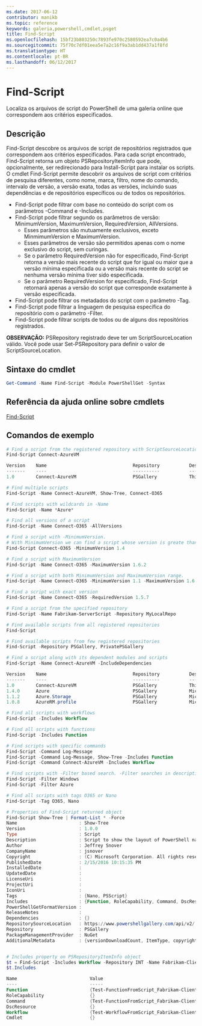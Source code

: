 ```yaml
---
ms.date: 2017-06-12
contributor: manikb
ms.topic: reference
keywords: galeria,powershell,cmdlet,psget
title: Find-Script
ms.openlocfilehash: 15bf23b803250c7893fe970c2580592ea7c0a4b6
ms.sourcegitcommit: 75f70c7df01eea5e7a2c16f9a3ab1dd437a1f8fd
ms.translationtype: HT
ms.contentlocale: pt-BR
ms.lasthandoff: 06/12/2017
---
```

# <a name="find-script"></a>Find-Script

Localiza os arquivos de script do PowerShell de uma galeria online que correspondem aos critérios especificados.

## <a name="description"></a>Descrição

Find-Script descobre os arquivos de script de repositórios registrados que correspondem aos critérios especificados.
Para cada script encontrado, Find-Script retorna um objeto PSRepositoryItemInfo que pode, opcionalmente, ser redirecionado para Install-Script para instalar os scripts.
O cmdlet Find-Script permite descobrir os arquivos de script com critérios de pesquisa diferentes, como nome, marca, filtro, nome do comando, intervalo de versão, a versão exata, todas as versões, incluindo suas dependências e de repositórios específicos ou de todos os repositórios.

- Find-Script pode filtrar com base no conteúdo do script com os parâmetros -Command e -Includes.
- Find-Script pode filtrar segundo os parâmetros de versão: MinimumVersion, MaximumVersion, RequiredVersion, AllVersions.
  - Esses parâmetros são mutuamente exclusivos, exceto MinmimumVersion e MaximumVersion.
  - Esses parâmetros de versão são permitidos apenas com o nome exclusivo do script, sem curingas.
  - Se o parâmetro RequiredVersion não for especificado, Find-Script retorna a versão mais recente do script que for igual ou maior que a versão mínima especificada ou a versão mais recente do script se nenhuma versão mínima tiver sido especificada. 
  - Se o parâmetro RequiredVersion for especificado, Find-Script retornará apenas a versão do script que corresponde exatamente à versão especificada.
- Find-Script pode filtrar os metadados do script com o parâmetro -Tag.
- Find-Script pode filtrar a linguagem de pesquisa específica do repositório com o parâmetro -Filter.
- Find-Script pode filtrar scripts de todos ou de alguns dos repositórios registrados.

**OBSERVAÇÃO:** PSRepository registrado deve ter um ScriptSourceLocation válido. Você pode usar Set-PSRepository para definir o valor de ScriptSourceLocation.

## <a name="cmdlet-syntax"></a>Sintaxe do cmdlet

```powershell
Get-Command -Name Find-Script -Module PowerShellGet -Syntax
```

## <a name="cmdlet-online-help-reference"></a>Referência da ajuda online sobre cmdlets

[Find-Script](http://go.microsoft.com/fwlink/?LinkId=619785)

## <a name="example-commands"></a>Comandos de exemplo

```powershell
# Find a script from the registered repository with ScriptSourceLocation
Find-Script Connect-AzureVM

Version    Name                                Repository           Description
-------    ----                                ----------           -----------
1.0        Connect-AzureVM                     PSGallery            This runbook sets up a connection to an Azure vi...

# Find multiple scripts
Find-Script -Name Connect-AzureVM, Show-Tree, Connect-O365

# Find scripts with wildcards in -Name
Find-Script -Name *Azure*

# Find all versions of a script
Find-Script -Name Connect-O365 -AllVersions

# Find a script with -MinimumVersion. 
# With MinimumVersion we can find a script whose version is greate than or equal to the specified MinimumVersion value.
Find-Script Connect-O365 -MinimumVersion 1.4

# Find a script with MaximumVersion
Find-Script -Name Connect-O365 -MaximumVersion 1.6.2

# Find a script with both MinimumVersion and MaximumVersion range.
Find-Script -Name Connect-O365 -MinimumVersion 1.1 -MaximumVersion 1.6.2

# Find a script with exact version
Find-Script -Name Connect-O365 -RequiredVersion 1.5.7

# Find a script from the specified repository
Find-Script -Name Fabrikam-ServerScript -Repository MyLocalRepo

# Find available scripts from all registered repositories
Find-Script

# Find available scripts from few registered repositories
Find-Script -Repository PSGallery, PrivatePSGallery

# Find a script along with its dependent modules and scripts
Find-Script -Name Connect-AzureVM -IncludeDependencies

Version    Name                                Repository           Description
-------    ----                                ----------           -----------
1.0        Connect-AzureVM                     PSGallery            This runbook sets up a connection to an Azure vi...
1.4.0      Azure                               PSGallery            Microsoft Azure PowerShell - Service Management
1.1.2      Azure.Storage                       PSGallery            Microsoft Azure PowerShell - Storage service cmd...
1.0.8      AzureRM.profile                     PSGallery            Microsoft Azure PowerShell - Profile credential ...

# Find all scripts with workflows
Find-Script -Includes Workflow

# Find all scripts with functions
Find-Script -Includes Function

# Find scripts with specific commands
Find-Script -Command Log-Message
Find-Script -Command Log-Message, Show-Tree -Includes Function
Find-Script -Command Connect-AzureVM -Includes Workflow

# Find scripts with -Filter based search. -Filter searches in description and names
Find-Script -Filter Windows
Find-Script -Filter Azure

# Find all scripts with tags O365 or Nano
Find-Script -Tag O365, Nano

# Properties of Find-Script returned object
Find-Script Show-Tree | Format-List * -Force
Name                       : Show-Tree
Version                    : 1.0.0
Type                       : Script
Description                : Script to show the layout of PowerShell namespaces (Trees) using ASCII
Author                     : Jeffrey Snover
CompanyName                : jsnover
Copyright                  : (C) Microsoft Corporation. All rights reserved.
PublishedDate              : 2/15/2016 10:15:35 PM
InstalledDate              :
UpdatedDate                :
LicenseUri                 :
ProjectUri                 :
IconUri                    :
Tags                       : {Nano, PSScript}
Includes                   : {Function, RoleCapability, Command, DscResource...}
PowerShellGetFormatVersion :
ReleaseNotes               :
Dependencies               : {}
RepositorySourceLocation   : https://www.powershellgallery.com/api/v2/
Repository                 : PSGallery
PackageManagementProvider  : NuGet
AdditionalMetadata         : {versionDownloadCount, ItemType, copyright, PackageManagementProvider...}


# Includes property on PSRepositoryItemInfo object
$t = Find-Script -Includes Workflow -Repository INT -Name Fabrikam-ClientScript
$t.Includes

Name                           Value
----                           -----
Function                       {Test-FunctionFromScript_Fabrikam-ClientScript}
RoleCapability                 {}
Command                        {Test-FunctionFromScript_Fabrikam-ClientScript, Test-WorkflowFromScript_Fabrikam-Clie...
DscResource                    {}
Workflow                       {Test-WorkflowFromScript_Fabrikam-ClientScript}
Cmdlet                         {}


```

